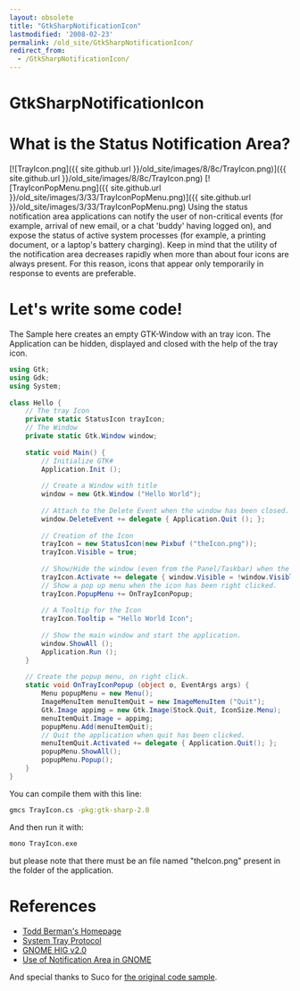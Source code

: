 ```yaml
---
layout: obsolete
title: "GtkSharpNotificationIcon"
lastmodified: '2008-02-23'
permalink: /old_site/GtkSharpNotificationIcon/
redirect_from:
  - /GtkSharpNotificationIcon/
---
```


GtkSharpNotificationIcon
========================

What is the Status Notification Area?
=====================================

[![TrayIcon.png]({{ site.github.url }}/old_site/images/8/8c/TrayIcon.png)]({{ site.github.url }}/old_site/images/8/8c/TrayIcon.png) [![TrayIconPopMenu.png]({{ site.github.url }}/old_site/images/3/33/TrayIconPopMenu.png)]({{ site.github.url }}/old_site/images/3/33/TrayIconPopMenu.png) Using the status notification area applications can notify the user of non-critical events (for example, arrival of new email, or a chat 'buddy' having logged on), and expose the status of active system processes (for example, a printing document, or a laptop's battery charging). Keep in mind that the utility of the notification area decreases rapidly when more than about four icons are always present. For this reason, icons that appear only temporarily in response to events are preferable.

Let's write some code!
======================

The Sample here creates an empty GTK-Window with an tray icon. The Application can be hidden, displayed and closed with the help of the tray icon.

``` csharp
using Gtk;
using Gdk;
using System;
 
class Hello {
    // The tray Icon
    private static StatusIcon trayIcon;
    // The Window
    private static Gtk.Window window;
 
    static void Main() {
        // Initialize GTK#
        Application.Init ();
 
        // Create a Window with title
        window = new Gtk.Window ("Hello World");
 
        // Attach to the Delete Event when the window has been closed.
        window.DeleteEvent += delegate { Application.Quit (); };
 
        // Creation of the Icon
        trayIcon = new StatusIcon(new Pixbuf ("theIcon.png"));
        trayIcon.Visible = true;
 
        // Show/Hide the window (even from the Panel/Taskbar) when the TrayIcon has been clicked.
        trayIcon.Activate += delegate { window.Visible = !window.Visible; };
        // Show a pop up menu when the icon has been right clicked.
        trayIcon.PopupMenu += OnTrayIconPopup;
 
        // A Tooltip for the Icon
        trayIcon.Tooltip = "Hello World Icon";
 
        // Show the main window and start the application.
        window.ShowAll ();
        Application.Run ();
    }
 
    // Create the popup menu, on right click.
    static void OnTrayIconPopup (object o, EventArgs args) {
        Menu popupMenu = new Menu();
        ImageMenuItem menuItemQuit = new ImageMenuItem ("Quit");
        Gtk.Image appimg = new Gtk.Image(Stock.Quit, IconSize.Menu);
        menuItemQuit.Image = appimg;
        popupMenu.Add(menuItemQuit);
        // Quit the application when quit has been clicked.
        menuItemQuit.Activated += delegate { Application.Quit(); };
        popupMenu.ShowAll();
        popupMenu.Popup();
    }
}
```

You can compile them with this line:

``` bash
gmcs TrayIcon.cs -pkg:gtk-sharp-2.0
```

And then run it with:

``` bash
mono TrayIcon.exe
```

but please note that there must be an file named "theIcon.png" present in the folder of the application.

References
==========

-   [Todd Berman's Homepage](http://off.net/~tberman/diary/)
-   [System Tray Protocol](http://www.freedesktop.org/wiki/Standards_2fsystemtray_2dspec)
-   [GNOME HIG v2.0](http://developer.gnome.org/projects/gup/hig/)
-   [Use of Notification Area in GNOME](http://developer.gnome.org/projects/gup/hig/2.0/desktop-notification-area.html)

And special thanks to Suco for [the original code sample](http://blog.wikifotos.org/2008/02/14/mono-c-y-los-iconos-en-la-bandeja-del-sistema/).

